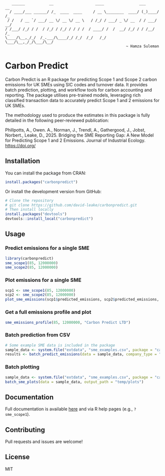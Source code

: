 
       ______           __                   ____                ___      __ 
      / ____/___ ______/ /_  ____  ____     / __ \________  ____/ (_)____/ /_
     / /   / __ `/ ___/ __ \/ __ \/ __ \   / /_/ / ___/ _ \/ __  / / ___/ __/
    / /___/ /_/ / /  / /_/ / /_/ / / / /  / ____/ /  /  __/ /_/ / / /__/ /_  
    \____/\__,_/_/  /_.___/\____/_/ /_/  /_/   /_/   \___/\__,_/_/\___/\__/  
                                                           ~ Hamza Suleman

# Carbon Predict

Carbon Predict is an R package for predicting Scope 1 and Scope 2 carbon
emissions for UK SMEs using SIC codes and turnover data. It provides
batch prediction, plotting, and workflow tools for carbon accounting and
reporting. The package utilises pre-trained models, leveraging rich
classified transaction data to accurately predict Scope 1 and 2
emissions for UK SMEs.

The methodology used to produce the estimates in this package is fully
detailed in the following peer-reviewed publication:

Phillpotts, A., Owen. A., Norman, J., Trendl, A., Gathergood, J., Jobst,
Norbert., Leake, D., 2025. Bridging the SME Reporting Gap: A New Model
for Predicting Scope 1 and 2 Emissions. Journal of Industrial Ecology.
<https://doi.org/>

## Installation

You can install the package from CRAN:

``` r
install.packages("carbonpredict")
```

Or install the development version from GitHub:

``` r
# Clone the repository
# git clone https://github.com/david-leake/carbonpredict.git
# Then install locally
install.packages("devtools")
devtools::install_local("carbonpredict")
```

## Usage

### Predict emissions for a single SME

``` r
library(carbonpredict)
sme_scope1(85, 12000000)
sme_scope2(85, 12000000)
```

### Plot emissions for a single SME

``` r
scp1 <- sme_scope1(85, 12000000)
scp2 <- sme_scope2(85, 12000000)
plot_sme_emissions(scp1$predicted_emissions, scp2$predicted_emissions, "Carbon Predict LTD")
```

### Get a full emissions profile and plot

``` r
sme_emissions_profile(85, 12000000, "Carbon Predict LTD")
```

### Batch prediction from CSV

``` r
# Some example SME data is included in the package
sample_data <- system.file("extdata", "sme_examples.csv", package = "carbonpredict")
results <- batch_predict_emissions(data = sample_data, company_type = "sme", output_path = "temp/results.csv")
```

### Batch plotting

``` r
sample_data <- system.file("extdata", "sme_examples.csv", package = "carbonpredict")
batch_sme_plots(data = sample_data, output_path = "temp/plots")
```

## Documentation

Full documentation is available [here](reference/index.html) and via R
help pages (e.g., `?sme_scope1`).

## Contributing

Pull requests and issues are welcome!

## License

MIT
